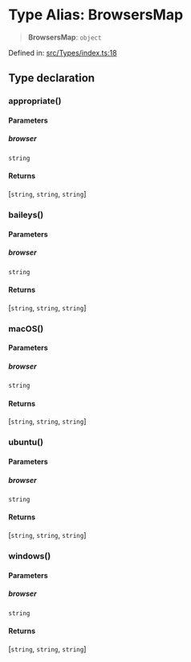 # Type Alias: BrowsersMap

> **BrowsersMap**: `object`

Defined in: [src/Types/index.ts:18](https://github.com/Fokusdotid/Baileys/blob/8399cb6fd4e55090cdf57b06ffaae3e8a88880fe/src/Types/index.ts#L18)

## Type declaration

### appropriate()

#### Parameters

##### browser

`string`

#### Returns

\[`string`, `string`, `string`\]

### baileys()

#### Parameters

##### browser

`string`

#### Returns

\[`string`, `string`, `string`\]

### macOS()

#### Parameters

##### browser

`string`

#### Returns

\[`string`, `string`, `string`\]

### ubuntu()

#### Parameters

##### browser

`string`

#### Returns

\[`string`, `string`, `string`\]

### windows()

#### Parameters

##### browser

`string`

#### Returns

\[`string`, `string`, `string`\]
